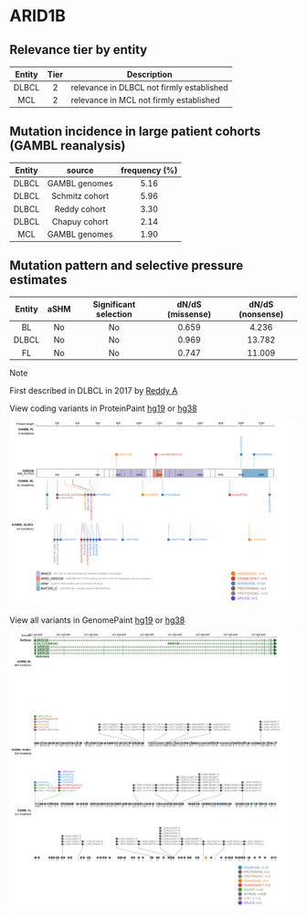 # ARID1B

## Relevance tier by entity

|Entity|Tier|Description                              |
|:------:|:----:|-----------------------------------------|
|DLBCL |2   |relevance in DLBCL not firmly established|
|MCL   |2   |relevance in MCL not firmly established  |

## Mutation incidence in large patient cohorts (GAMBL reanalysis)

|Entity|source        |frequency (%)|
|:------:|:--------------:|:-------------:|
|DLBCL |GAMBL genomes |5.16         |
|DLBCL |Schmitz cohort|5.96         |
|DLBCL |Reddy cohort  |3.30         |
|DLBCL |Chapuy cohort |2.14         |
|MCL   |GAMBL genomes |1.90         |

## Mutation pattern and selective pressure estimates

|Entity|aSHM|Significant selection|dN/dS (missense)|dN/dS (nonsense)|
|:------:|:----:|:---------------------:|:----------------:|:----------------:|
|BL    |No  |No                   |0.659           | 4.236          |
|DLBCL |No  |No                   |0.969           |13.782          |
|FL    |No  |No                   |0.747           |11.009          |


> [!NOTE]
> First described in DLBCL in 2017 by [Reddy A](https://pubmed.ncbi.nlm.nih.gov/28985567)


View coding variants in ProteinPaint [hg19](https://www.bcgsc.ca/downloads/morinlab/GAMBL/test/genes/ARID1B_protein.html)  or [hg38](https://www.bcgsc.ca/downloads/morinlab/GAMBL/test/genes/ARID1B_protein_hg38.html)

![image](images/proteinpaint/ARID1B_NM_017519.svg)

View all variants in GenomePaint [hg19](https://www.bcgsc.ca/downloads/morinlab/GAMBL/test/genes/ARID1B.html)  or [hg38](https://www.bcgsc.ca/downloads/morinlab/GAMBL/test/genes/ARID1B_hg38.html)

![image](images/proteinpaint/ARID1B.svg)
